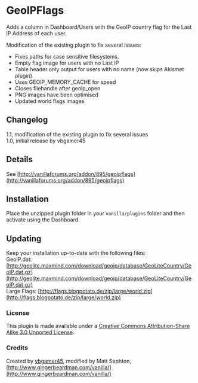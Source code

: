 # GeoIPFlags

Adds a column in Dashboard/Users with the GeoIP country flag for the Last IP Address of each user.

Modification of the existing plugin to fix several issues:  

- Fixes paths for case sensitive filesystems.  
- Empty flag image for users with no Last IP  
- Table header only output for users with no name (now skips Akismet plugin)  
- Uses GEOIP_MEMORY_CACHE for speed  
- Closes filehandle after geoip_open
- PNG images have been optimised
- Updated world flags images

## Changelog
1.1, modification of the existing plugin to fix several issues  
1.0, initial release by vbgamer45  

## Details
See [http://vanillaforums.org/addon/895/geoipflags](http://vanillaforums.org/addon/895/geoipflags)

## Installation
Place the unzipped plugin folder in your `vanilla/plugins` folder and then activate using the Dashboard.  

## Updating
Keep your installation up-to-date with the following files:  
GeoIP.dat: [http://geolite.maxmind.com/download/geoip/database/GeoLiteCountry/GeoIP.dat.gz](http://geolite.maxmind.com/download/geoip/database/GeoLiteCountry/GeoIP.dat.gz)  
Large Flags: [http://flags.blogpotato.de/zip/large/world.zip](http://flags.blogpotato.de/zip/large/world.zip)  

### License
This plugin is made available under a [Creative Commons Attribution-Share Alike 3.0 Unported License](http://creativecommons.org/licenses/by-sa/3.0).

### Credits
Created by [vbgamer45](http://vanillaforums.org/profile/37130/vbgamer45), modified by Matt Sephton, [http://www.gingerbeardman.com/vanilla/](http://www.gingerbeardman.com/vanilla/)
